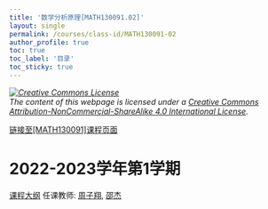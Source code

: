 ```yaml
---
title: '数学分析原理[MATH130091.02]'
layout: single
permalink: /courses/class-id/MATH130091-02
author_profile: true
toc: true
toc_label: '目录'
toc_sticky: true
---
```



<div class='notice--warning'>
	<p><i><a rel='license' href='http://creativecommons.org/licenses/by-nc-sa/4.0/'><img alt='Creative Commons License' style='border-width:0' src='https://i.creativecommons.org/l/by-nc-sa/4.0/88x31.png' /></a><br /> The content of this webpage is licensed under a <a rel='license' href='http://creativecommons.org/licenses/by-nc-sa/4.0/'>Creative Commons Attribution-NonCommercial-ShareAlike 4.0 International License</a>.</i></p>
</div>

<a href='https://fdu-math.github.io/courses/MATH130091'>链接至[MATH130091]课程页面</a>

# 2022-2023学年第1学期
<a href='https://fdu-math.github.io/courses/syllabus/MATH130091.02-2022-2023-1 (Encrypted).pdf'>课程大纲</a>
任课教师: <a href='https://fdu-math.github.io/teachers/周子翔'>周子翔</a>, <a href='https://fdu-math.github.io/teachers/邵杰'>邵杰</a>
